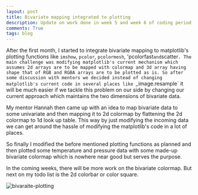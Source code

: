```yaml
---
layout: post
title: Bivariate mapping integrated to plotting
description: Update on work done in week 5 and week 6 of coding period
comments: True
tags: blog
---
```


After the first month, I  started to integrate bivariate mapping to matplotlib's
plotting functions like `imshow`, `pcolor`, `pcolormesh`, 'pcolorfast` and
`scatter`. The main challenge was modifying matplotlib's current mechanism
which assumes 2d arrays are to be mapped with colormap and 3d array having
shape that of RGB and RGBA arrays are to be plotted as is. So after some
discussion with mentors we decided instead of changing matplotlib's current
code in several places like `_image.resample` it will be much easier if we
tackle this problem on our side by changing our current approach which
maintains the two dimensions of bivariate data.

My mentor Hannah then came up with an idea to map bivariate data to some
univariate and then mapping it to 2d colormap by flattening the 2d colormap
to 1d look up table. This way by just modifying the incoming data we can
get around the hassle of modifying the matplotlib's code in a lot of places.

So finally I modified the before mentioned plotting functions as planned and
then plotted some temperature and pressure data with some made-up bivariate
colormap which is nowhere near good but serves the purpose.

In the coming weeks, there will be more work on the bivariate colormap. But
next on my todo list is the 2d colorbar or color square.

![bivaraite-plotting](http://i.imgur.com/fuvpRwM.png)
